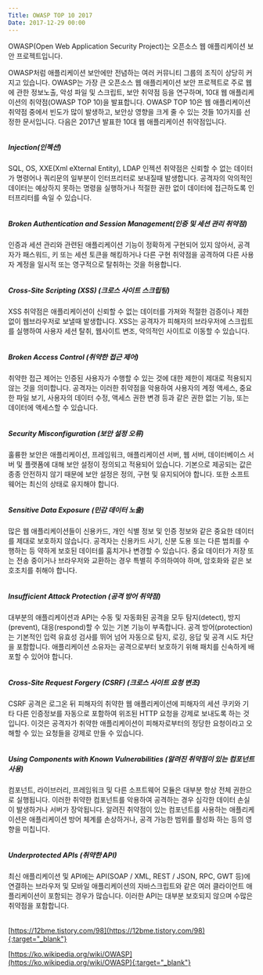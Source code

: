```yaml
---
Title: OWASP TOP 10 2017
Date: 2017-12-29 00:00
---
```



OWASP(Open Web Application Security Project)는 오픈소스 웹 애플리케이션 보안 프로젝트입니다.

OWASP처럼 애플리케이션 보안에만 전념하는 여러 커뮤니티 그룹의 조직이 상당히 커지고 있습니다. OWASP는 가장 큰 오픈소스 웹 애플리케이션 보안 프로젝트로 주로 웹에 관한 정보노출, 악성 파일 및 스크립트, 보안 취약점 등을 연구하며, 10대 웹 애플리케이션의 취약점(OWASP TOP 10)을 발표합니다. OWASP TOP 10은 웹 애플리케이션 취약점 중에서 빈도가 많이 발생하고, 보안상 영향을 크게 줄 수 있는 것들 10가지를 선정한 문서입니다. 다음은 2017년 발표한 10대 웹 애플리케이션 취약점입니다.

######

##### Injection(인젝션)
SQL, OS, XXE(Xml eXternal Entity), LDAP 인젝션 취약점은 신뢰할 수 없는 데이터가 명령어나 쿼리문의 일부분이 인터프리터로 보내질때 발생합니다. 공격자의 악의적인 데이터는 예상하지 못하는 명령을 실행하거나 적절한 권한 없이 데이터에 접근하도록 인터프리터를 속일 수 있습니다.

######

##### Broken Authentication and Session Management(인증 및 세션 관리 취약점)
인증과 세션 관리와 관련된 애플리케이션 기능이 정확하게 구현되어 있지 않아서, 공격자가 패스워드, 키 또는 세션 토큰을 해킹하거나 다른 구현 취약점을 공격하여 다른 사용자 계정을 일시적 또는 영구적으로 탈취하는 것을 허용합니다.

######

##### Cross-Site Scripting (XSS) (크로스 사이트 스크립팅)
XSS 취약점은 애플리케이션이 신뢰할 수 없는 데이터를 가져와 적절한 검증이나 제한 없이 웹브라우저로 보낼때 발생합니다. XSS는 공격자가 피해자의 브라우저에 스크립트를 실행하여 사용자 세션 탈취, 웹사이트 변조, 악의적인 사이트로 이동할 수 있습니다.

######

##### Broken Access Control (취약한 접근 제어)
취약한 접근 제어는 인증된 사용자가 수행할 수 있는 것에 대한 제한이 제대로 적용되지 않는 것을 의미합니다. 공격자는 이러한 취약점을 악용하여 사용자의 계정 액세스, 중요한 파일 보기, 사용자의 데이터 수정, 액세스 권한 변경 등과 같은 권한 없는 기능, 또는 데이터에 액세스할 수 있습니다.

######

##### Security Misconfiguration (보안 설정 오류)
훌륭한 보안은 애플리케이션, 프레임워크, 애플리케이션 서버, 웹 서버, 데이터베이스 서버 및 플랫폼에 대해 보안 설정이 정의되고 적용되어 있습니다. 기본으로 제공되는 값은 종종 안전하지 않기 때문에 보안 설정은 정의, 구현 및 유지되어야 합니다. 또한 소프트웨어는 최신의 상태로 유지해야 합니다.

######

##### Sensitive Data Exposure (민감 데이터 노출)
많은 웹 애플리케이션들이 신용카드, 개인 식별 정보 및 인증 정보와 같은 중요한 데이터를 제대로 보호하지 않습니다. 공격자는 신용카드 사기, 신분 도용 또는 다른 범죄를 수행하는 등 약하게 보호된 데이터를 훔치거나 변경할 수 있습니다. 중요 데이터가 저장 또는 전송 중이거나 브라우저와 교환하는 경우 특별히 주의하여야 하며, 암호화와 같은 보호조치를 취해야 합니다.

######

##### Insufficient Attack Protection (공격 방어 취약점)
대부분의 애플리케이션과 API는 수동 및 자동화된 공격을 모두 탐지(detect), 방지(prevent), 대응(respond)할 수 있는 기본 기능이 부족합니다. 공격 방어(protection)는 기본적인 입력 유효성 검사를 뛰어 넘어 자동으로 탐지, 로깅, 응답 및 공격 시도 차단을 포함합니다. 애플리케이션 소유자는 공격으로부터 보호하기 위해 패치를 신속하게 배포할 수 있어야 합니다.

######

##### Cross-Site Request Forgery (CSRF) (크로스 사이트 요청 변조)
CSRF 공격은 로그온 뒤 피해자의 취약한 웹 애플리케이션에 피해자의 세션 쿠키와 기타 다른 인증정보를 자동으로 포함하여 위조된 HTTP 요청을 강제로 보내도록 하는 것입니다. 이것은 공격자가 취약한 애플리케이션이 피해자로부터의 정당한 요청이라고 오해할 수 있는 요청들을 강제로 만들 수 있습니다.

######

##### Using Components with Known Vulnerabilities (알려진 취약점이 있는 컴포넌트 사용)
컴포넌트, 라이브러리, 프레임워크 및 다른 소프트웨어 모듈은 대부분 항상 전체 권한으로 실행됩니다. 이러한 취약한 컴포넌트를 악용하여 공격하는 경우 심각한 데이터 손실이 발생하거나 서버가 장악됩니다. 알려진 취약점이 있는 컴포넌트를 사용하는 애플리케이션은 애플리케이션 방어 체계를 손상하거나, 공격 가능한 범위를 활성화 하는 등의 영향을 미칩니다.

######

##### Underprotected APIs (취약한 API)
최신 애플리케이션 및 API에는 API(SOAP / XML, REST / JSON, RPC, GWT 등)에 연결하는 브라우저 및 모바일 애플리케이션의 자바스크립트와 같은 여러 클라이언트 애플리케이션이 포함되는 경우가 많습니다. 이러한 API는 대부분 보호되지 않으며 수많은 취약점을 포함합니다.

######

[https://12bme.tistory.com/98](https://12bme.tistory.com/98){:target="_blank"}

[https://ko.wikipedia.org/wiki/OWASP](https://ko.wikipedia.org/wiki/OWASP){:target="_blank"}
